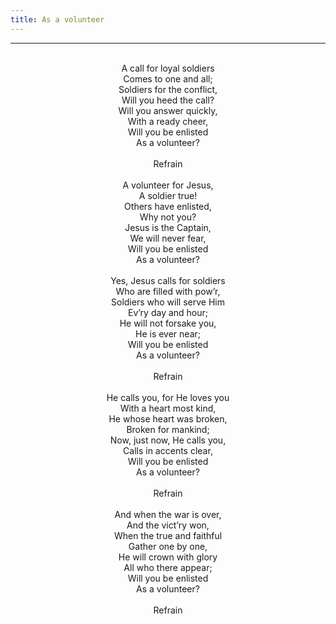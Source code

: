 ```yaml
---
title: As a volunteer
---
```


---
<center>
<br/>
A call for loyal soldiers<br/>
Comes to one and all;<br/>
Soldiers for the conflict,<br/>
Will you heed the call?<br/>
Will you answer quickly,<br/>
With a ready cheer,<br/>
Will you be enlisted<br/>
As a volunteer?<br/>
<br/>
Refrain<br/>
<br/>
A volunteer for Jesus,<br/>
A soldier true!<br/>
Others have enlisted,<br/>
Why not you?<br/>
Jesus is the Captain,<br/>
We will never fear,<br/>
Will you be enlisted<br/>
As a volunteer?<br/>
<br/>
Yes, Jesus calls for soldiers<br/>
Who are filled with pow’r,<br/>
Soldiers who will serve Him<br/>
Ev’ry day and hour;<br/>
He will not forsake you,<br/>
He is ever near;<br/>
Will you be enlisted<br/>
As a volunteer?<br/>
<br/>
Refrain<br/>
<br/>
He calls you, for He loves you<br/>
With a heart most kind,<br/>
He whose heart was broken,<br/>
Broken for mankind;<br/>
Now, just now, He calls you,<br/>
Calls in accents clear,<br/>
Will you be enlisted<br/>
As a volunteer?<br/>
<br/>
Refrain<br/>
<br/>
And when the war is over,<br/>
And the vict’ry won,<br/>
When the true and faithful<br/>
Gather one by one,<br/>
He will crown with glory<br/>
All who there appear;<br/>
Will you be enlisted<br/>
As a volunteer?<br/>
<br/>
Refrain<br/>

</center>